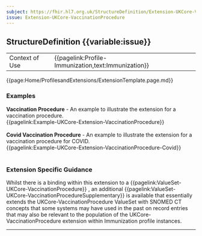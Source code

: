 ```yaml
---
subject: https://fhir.hl7.org.uk/StructureDefinition/Extension-UKCore-VaccinationProcedure
issue: Extension-UKCore-VaccinationProcedure
---
```

## StructureDefinition {{variable:issue}}

<table id="addToTranspose">
<tr><td>Context of Use</td>
<td>{{pagelink:Profile-Immunization,text:Immunization}}</td>
</tr>
</table>

{{page:Home/ProfilesandExtensions/ExtensionTemplate.page.md}}

<div id="Examples" class="tabcontent">
  <h3>Examples</h3>
  <b>Vaccination Procedure</b> - An example to illustrate the extension for a vaccination procedure.<br>
   {{pagelink:Example-UKCore-Extension-VaccinationProcedure}}
   <br><br>
   <b>Covid Vaccination Procedure</b> - An example to illustrate the extension for a vaccination procedure for COVID.<br>
   {{pagelink:Example-UKCore-Extension-VaccinationProcedure-Covid}}
   <br><br>
</div>

<h3 id="guidance-vaccinationprocedure">Extension Specific Guidance</h3>

<div markdown="span" class="alert alert-warning" role="alert"><i class="fa fa-info-circle"></i>
Whilst there is a binding within this extension to a {{pagelink:ValueSet-UKCore-VaccinationProcedure}}
, an additional {{pagelink:ValueSet-UKCore-VaccinationProcedureSupplementary}} is available that essentially extends the UKCore-VaccinationProcedure ValueSet with SNOMED CT concepts that some systems may have used in the past on record entries that may also be relevant to the population of the UKCore-VaccinationProcedure extension within Immunization profile instances.
</div>

---
